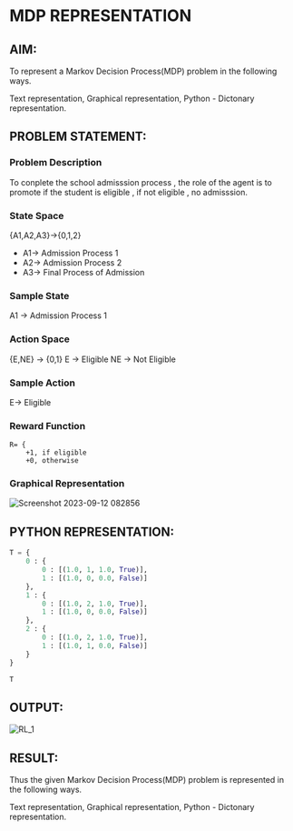 # MDP REPRESENTATION

## AIM:
To represent a Markov Decision Process(MDP) problem in the following ways.

Text representation,
Graphical representation,
Python - Dictonary representation.

## PROBLEM STATEMENT:

### Problem Description
To conplete the school admisssion process , the role of the agent is to promote if the student is eligible , if not eligible , no admisssion.
### State Space
{A1,A2,A3}->{0,1,2}
- A1-> Admission Process 1
- A2-> Admission Process 2
- A3-> Final Process of Admission

### Sample State
A1 -> Admission Process 1

### Action Space
{E,NE} -> {0,1}
E  -> Eligible
NE -> Not Eligible

### Sample Action
E-> Eligible

### Reward Function
```
R= {
    +1, if eligible
    +0, otherwise

```
### Graphical Representation
![Screenshot 2023-09-12 082856](https://github.com/Meenakshi0907/mdp-representation/assets/94177474/d7d222b6-cdcf-4020-bf33-79647f413361)


## PYTHON REPRESENTATION:
```py
T = {
    0 : {
        0 : [(1.0, 1, 1.0, True)],
        1 : [(1.0, 0, 0.0, False)]
    },
    1 : {
        0 : [(1.0, 2, 1.0, True)],
        1 : [(1.0, 0, 0.0, False)]
    },
    2 : {
        0 : [(1.0, 2, 1.0, True)],
        1 : [(1.0, 1, 0.0, False)]
    }
}

T
```

## OUTPUT:

![RL_1](https://github.com/user-attachments/assets/7c52561d-a6ec-42a4-bd41-452cc404ec47)

## RESULT:
Thus the given Markov Decision Process(MDP) problem is represented in the following ways.

Text representation,
Graphical representation,
Python - Dictonary representation.

